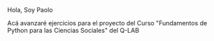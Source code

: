 Hola, Soy Paolo

Acá avanzaré ejercicios para el proyecto del Curso "Fundamentos de Python para las Ciencias Sociales" del Q-LAB